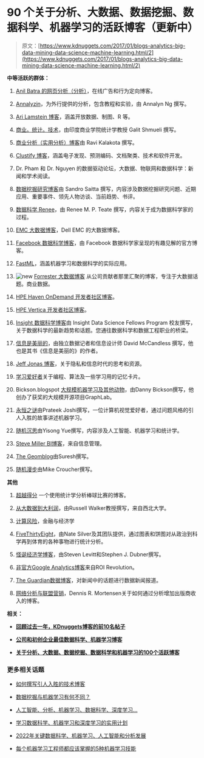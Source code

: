 # 90 个关于分析、大数据、数据挖掘、数据科学、机器学习的活跃博客（更新中）

> 原文：[https://www.kdnuggets.com/2017/01/blogs-analytics-big-data-mining-data-science-machine-learning.html/2](https://www.kdnuggets.com/2017/01/blogs-analytics-big-data-mining-data-science-machine-learning.html/2)

**中等活跃的群体：**

1.  [Anil Batra 的网页分析（分析）](https://webanalysis.blogspot.com/)，在线广告和行为定向博客。

1.  [Annalyzin](https://annalyzin.wordpress.com/)，为外行提供的分析，包含教程和实验，由 Annalyn Ng 撰写。

1.  [Ari Lamstein 博客](http://www.arilamstein.com/blog)，涵盖开放数据、制图、R 等。

1.  [商业。统计。技术](http://www.bzst.com/)，由印度商业学院统计学教授 Galit Shmueli 撰写。

1.  [商业分析（实用分析）博客](http://practicalanalytics.wordpress.com/)由 Ravi Kalakota 撰写。

1.  [Clustify 博客](http://blog.cluster-text.com/)，涵盖电子发现、预测编码、文档聚类、技术和软件开发。

1.  Dr. Pham 和 Dr. Nguyen 的数据驱动论坛，大数据、物联网和数据科学：新闻和学术阅读。

1.  [数据挖掘研究博客](http://www.dataminingblog.com/)由 Sandro Saitta 撰写，内容涉及数据挖掘研究问题、近期应用、重要事件、领先人物访谈、当前趋势、书评。

1.  [数据科学 Renee](http://www.becomingadatascientist.com/)，由 Renee M. P. Teate 撰写，内容关于成为数据科学家的过程。

1.  [EMC 大数据博客](http://bigdatablog.emc.com/)，Dell EMC 的大数据博客。

1.  [Facebook 数据科学博客](https://www.facebook.com/data?_rdr=p)，由 Facebook 数据科学家呈现的有趣见解的官方博客。

1.  [FastML](http://fastml.com/)，涵盖机器学习和数据科学的实际应用。

1.  ![new](../Images/0a3ee464311a60a6bfa057b91b75a749.png) [Forrester 大数据博客](http://blogs.forrester.com/category/big_data) 从公司贡献者那里汇聚的博客，专注于大数据话题。商业数据。

1.  [HPE Haven OnDemand 开发者社区博客](https://community.havenondemand.com/t5/Blog/bg-p/blog_iod#)。

1.  [HPE Vertica 开发者社区博客](https://community.dev.hpe.com/t5/Vertica-Blog/bg-p/bigdata_blog_vertica#)。

1.  [Insight 数据科学博客](http://www.insightdatascience.com/blog/)由 Insight Data Science Fellows Program 校友撰写，关于数据科学的最新趋势和话题。您通往数据科学和数据工程职业的桥梁。

1.  [信息是美丽的](http://www.informationisbeautiful.net/blog/)，由独立数据记者和信息设计师 David McCandless 撰写，他也是其书《信息是美丽的》的作者。

1.  [Jeff Jonas 博客](http://jeffjonas.typepad.com/)，关于隐私和信息时代的思考和资源。

1.  [学习爱好者](http://learninglover.com/blog/)关于编程、算法及一些学习用的记忆卡片。

1.  Bickson.blogspot [大规模机器学习及其他动物](https://bickson.blogspot.com/)，由Danny Bickson撰写，他创办了获奖的大规模开源项目GraphLab。

1.  [永恒之谜](http://prateekvjoshi.com/author/prateekvjoshi/)由Prateek Joshi撰写，一位计算机视觉爱好者，通过问题风格的引人入胜的故事讲述机器学习。

1.  [随机沉思](http://yyue.blogspot.in/)由Yisong Yue撰写，内容涉及人工智能、机器学习和统计学。

1.  [Steve Miller BI博客](http://www.information-management.com/blog/steve_miller.html)，来自信息管理。

1.  [The Geomblog](http://geomblog.blogspot.in/)由Suresh撰写。

1.  [随机漫步](http://www.walkingrandomly.com/)由Mike Croucher撰写。

**其他**

1.  [超越得分](http://www.beyondtheboxscore.com/) 一个使用统计学分析棒球比赛的博客。

1.  [从大数据到大利润](https://datacreators.wordpress.com/)，由Russell Walker教授撰写，来自西北大学。

1.  [计算风险](http://www.calculatedriskblog.com/)，金融与经济学

1.  [FiveThirtyEight](https://fivethirtyeight.com/)，由Nate Silver及其团队提供，通过图表和饼图对从政治到科学再到体育的各种事物进行统计分析。

1.  [怪诞经济学博客](http://www.freakonomics.com/blog/)，由Steven Levitt和Stephen J. Dubner撰写。

1.  [非官方Google Analytics博客](http://www.roirevolution.com/blog/)来自ROI Revolution。

1.  [The Guardian数据博客](https://www.theguardian.com/data)，对新闻中的话题进行数据新闻报道。

1.  [网络分析与联盟营销](http://www.outbrain.com/blog)，Dennis R. Mortensen关于如何通过分析增加出版商收入的博客。

**相关：**

+   [**回顾过去一年，KDnuggets博客的前10名帖子**](/2016/10/top-10-kdnuggets-blog-posts-q4-2015.html)

+   [**公司和初创企业最佳数据科学、机器学习博客**](/2016/04/best-data-science-blogs-companies-startups.html)

+   [**关于分析、大数据、数据挖掘、数据科学和机器学习的100个活跃博客**](/2016/03/100-active-blogs-analytics-big-data-science-machine-learning.html)

### 更多相关话题

+   [如何撰写引人入胜的技术博客](https://www.kdnuggets.com/2022/04/write-engaging-technical-blogs.html)

+   [数据挖掘与机器学习有何不同？](https://www.kdnuggets.com/2022/06/data-mining-different-machine-learning.html)

+   [人工智能、分析、机器学习、数据科学、深度学习…](https://www.kdnuggets.com/2021/12/developments-predictions-ai-machine-learning-data-science-research.html)

+   [学习数据科学、机器学习和深度学习的实用计划](https://www.kdnuggets.com/2023/01/mwiti-solid-plan-learning-data-science-machine-learning-deep-learning.html)

+   [2022年关键数据科学、机器学习、人工智能和分析发展](https://www.kdnuggets.com/2022/12/key-data-science-machine-learning-ai-analytics-developments-2022.html)

+   [每个机器学习工程师都应该掌握的5种机器学习技能](https://www.kdnuggets.com/2023/03/5-machine-learning-skills-every-machine-learning-engineer-know-2023.html)
